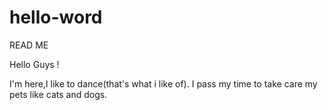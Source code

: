 # hello-word
READ ME

Hello Guys !

I'm here,I like to dance(that's what i like of).
I pass my time to take care my pets like cats and dogs.

